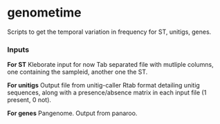 # genometime
Scripts to get the temporal variation in frequency for ST, unitigs, genes.

### Inputs
**For ST**
Kleborate input for now
Tab separated file with mutliple columns, one containing the sampleid, another one the ST.

**For unitigs**
Output file from unitig-caller
Rtab format detailing unitig sequences, along with a presence/absence matrix in each input file (1 present, 0 not).

**For genes**
Pangenome. Output from panaroo.



